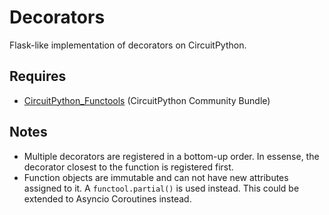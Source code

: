 # Decorators
Flask-like implementation of decorators on CircuitPython.

## Requires
* [CircuitPython_Functools](https://github.com/tekktrik/CircuitPython_Functools) (CircuitPython Community Bundle)

## Notes
* Multiple decorators are registered in a bottom-up order. In essense, the decorator closest to the function is 
registered first.
* Function objects are immutable and can not have new attributes assigned to it. A `functool.partial()` is used instead.
This could be extended to Asyncio Coroutines instead.